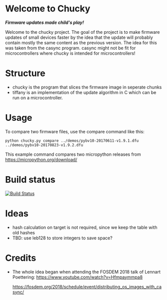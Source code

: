 
# Welcome to Chucky

***Firmware updates made child's play!***

Welcome to the chucky project. The goal of the project is to make firmware
updates of small devices faster by the idea that the update will probably
contain mostly the same content as the previous version. The idea for this
was taken from the casync program. casync might not be fit for microcontrollers
where chucky is intended for microcontrollers!

# Structure

- chucky is the program that slices the firmware image in seperate chunks
- tiffany is an implementation of the update algorithm in C which can be run
  on a microcontroller.

# Usage

To compare two firmware files, use the compare command like this:

    python chucky.py compare ../demos/pybv10-20170611-v1.9.1.dfu ../demos/pybv10-20170823-v1.9.2.dfu

This example command compares two micropython releases from https://micropython.org/download/


# Build status

[![Build Status](https://travis-ci.org/windelbouwman/chucky.svg?branch=master)](https://travis-ci.org/windelbouwman/chucky)


# Ideas

- hash calculation on target is not required, since we keep the table with
  old hashes
- TBD: use leb128 to store integers to save space?

# Credits

- The whole idea began when attending the FOSDEM 2018 talk of Lennart Poettering:
  https://www.youtube.com/watch?v=Hfmpaymmpa8

  https://fosdem.org/2018/schedule/event/distributing_os_images_with_casync/

